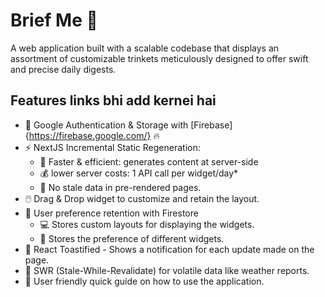 
# Brief Me 📓

A web application built with a scalable codebase that displays an assortment of customizable trinkets meticulously designed to offer swift and precise daily digests.



## Features links bhi add kernei hai 

- 🔑 Google Authentication & Storage with [Firebase]{https://firebase.google.com/} 🔥
- ⚡ NextJS Incremental Static Regeneration:
    - 🚀 Faster & efficient: generates content at server-side
    - 💰 lower server costs: 1 API call per widget/day*
    - 🚫 No stale data in pre-rendered pages.
- 🖱️ Drag & Drop widget to customize and retain the layout.
- 💾 User preference retention with Firestore
    - 💻 Stores custom layouts for displaying the widgets.
    - 🎨 Stores the preference of different widgets.
- 🍞 React Toastified - Shows a notification for each update made on the page.
- 🔄 SWR (Stale-While-Revalidate) for volatile data like weather reports.
- 📖 User friendly quick guide on how to use the application.